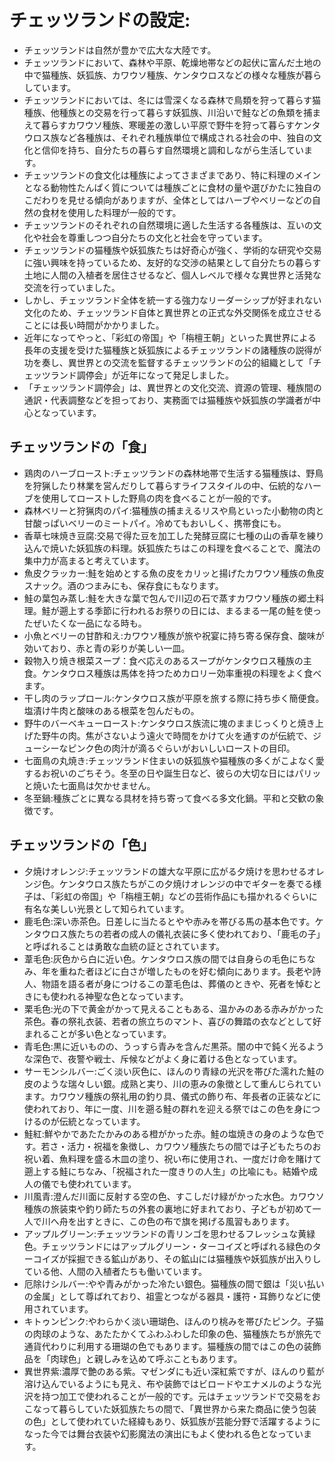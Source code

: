 # チェッツランドの設定:

* チェッツランドは自然が豊かで広大な大陸です。
* チェッツランドにおいて、森林や平原、乾燥地帯などの起伏に富んだ土地の中で猫種族、妖狐族、カワウソ種族、ケンタウロスなどの様々な種族が暮らしています。
* チェッツランドにおいては、冬には雪深くなる森林で鳥類を狩って暮らす猫種族、他種族との交易を行って暮らす妖狐族、川沿いで鮭などの魚類を捕まえて暮らすカワウソ種族、寒暖差の激しい平原で野牛を狩って暮らすケンタウロス族など各種族は、それぞれ種族単位で構成される社会の中、独自の文化と信仰を持ち、自分たちの暮らす自然環境と調和しながら生活しています。
* チェッツランドの食文化は種族によってさまざまであり、特に料理のメインとなる動物性たんぱく質については種族ごとに食材の量や選びかたに独自のこだわりを見せる傾向がありますが、全体としてはハーブやベリーなどの自然の食材を使用した料理が一般的です。
* チェッツランドのそれぞれの自然環境に適した生活する各種族は、互いの文化や社会を尊重しつつ自分たちの文化と社会を守っています。
* チェッツランドの猫種族や妖狐族たちは好奇心が強く、学術的な研究や交易に強い興味を持っているため、友好的な交渉の結果として自分たちの暮らす土地に人間の入植者を居住させるなど、個人レベルで様々な異世界と活発な交流を行っていました。
* しかし、チェッツランド全体を統一する強力なリーダーシップが好まれない文化のため、チェッツランド自体と異世界との正式な外交関係を成立させることには長い時間がかかりました。
* 近年になってやっと、「彩虹の帝国」や「栴檀王朝」といった異世界による長年の支援を受けた猫種族と妖狐族によるチェッツランドの諸種族の説得が功を奏し、異世界との交流を監督するチェッツランドの公的組織として「チェッツランド調停会」が近年になって発足しました。
* 「チェッツランド調停会」は、異世界との文化交流、資源の管理、種族間の通訳・代表調整などを担っており、実務面では猫種族や妖狐族の学識者が中心となっています。

## チェッツランドの「食」

* 鶏肉のハーブロースト:チェッツランドの森林地帯で生活する猫種族は、野鳥を狩猟したり林業を営んだりして暮らすライフスタイルの中、伝統的なハーブを使用してローストした野鳥の肉を食べることが一般的です。
* 森林ベリーと狩猟肉のパイ:猫種族の捕まえるリスや鳥といった小動物の肉と甘酸っぱいベリーのミートパイ。冷めてもおいしく、携帯食にも。
* 香草七味焼き豆腐:交易で得た豆を加工した発酵豆腐に七種の山の香草を練り込んで焼いた妖狐族の料理。妖狐族たちはこの料理を食べることで、魔法の集中力が高まると考えています。
* 魚皮クラッカー:鮭を始めとする魚の皮をカリッと揚げたカワウソ種族の魚皮スナック。酒のつまみにも、保存食にもなります。
* 鮭の葉包み蒸し:鮭を大きな葉で包んで川辺の石で蒸すカワウソ種族の郷土料理。鮭が遡上する季節に行われるお祭りの日には、まるまる一尾の鮭を使ったぜいたくな一品になる時も。
* 小魚とベリーの甘酢和え:カワウソ種族が旅や祝宴に持ち寄る保存食、酸味が効いており、赤と青の彩りが美しい一皿。
* 穀物入り焼き根菜スープ：食べ応えのあるスープがケンタウロス種族の主食。ケンタウロス種族は馬体を持つためカロリー効率重視の料理をよく食べます。
* 干し肉のラップロール:ケンタウロス族が平原を旅する際に持ち歩く簡便食。塩漬け牛肉と酸味のある根菜を包んだもの。
* 野牛のバーベキューロースト:ケンタウロス族流に塊のままじっくりと焼き上げた野牛の肉。焦がさないよう遠火で時間をかけて火を通すのが伝統で、ジューシーなピンク色の肉汁が滴るぐらいがおいしいローストの目印。
* 七面鳥の丸焼き:チェッツランド住まいの妖狐族や猫種族の多くがこよなく愛するお祝いのごちそう。冬至の日や誕生日など、彼らの大切な日にはパリッと焼いた七面鳥は欠かせません。
* 冬至鍋:種族ごとに異なる具材を持ち寄って食べる多文化鍋。平和と交歓の象徴です。

## チェッツランドの「色」

* 夕焼けオレンジ:チェッツランドの雄大な平原に広がる夕焼けを思わせるオレンジ色。ケンタウロス族たちがこの夕焼けオレンジの中でギターを奏でる様子は、「彩虹の帝国」や「栴檀王朝」などの芸術作品にも描かれるぐらいに有名な美しい光景として知られています。
* 鹿毛色:深い赤茶色。日差しに当たるとやや赤みを帯びる馬の基本色です。ケンタウロス族たちの若者の成人の儀礼衣装に多く使われており、「鹿毛の子」と呼ばれることは勇敢な血統の証とされています。
* 葦毛色:灰色から白に近い色。ケンタウロス族の間では自身らの毛色にちなみ、年を重ねた者ほどに白さが増したものを好む傾向にあります。長老や詩人、物語を語る者が身につけるこの葦毛色は、葬儀のときや、死者を悼むときにも使われる神聖な色となっています。
* 栗毛色:光の下で黄金がかって見えることもある、温かみのある赤みがかった茶色。春の祭礼衣装、若者の旅立ちのマント、喜びの舞踏の衣などとして好まれることが多い色となっています。
* 青毛色:黒に近いものの、うっすら青みを含んだ黒茶。闇の中で鈍く光るような深色で、夜警や戦士、斥候などがよく身に着ける色となっています。
* サーモンシルバー:ごく淡い灰色に、ほんのり青緑の光沢を帯びた濡れた鮭の皮のような瑞々しい銀。成熟と実り、川の恵みの象徴として重んじられています。カワウソ種族の祭礼用の釣り具、儀式の飾り布、年長者の正装などに使われており、年に一度、川を遡る鮭の群れを迎える祭ではこの色を身につけるのが伝統となっています。
* 鮭紅:鮮やかであたたかみのある橙がかった赤。鮭の塩焼きの身のような色です。若さ・活力・祝福を象徴し、カワウソ種族たちの間では子どもたちのお祝い着、魚料理を盛る木皿の塗り、祝い布に使用され、一度だけ命を賭けて遡上する鮭にちなみ、「祝福された一度きりの人生」の比喩にも。結婚や成人の儀でも使われています。
* 川風青:澄んだ川面に反射する空の色、すこしだけ緑がかった水色。カワウソ種族の旅装束や釣り師たちの外套の裏地に好まれており、子どもが初めて一人で川へ舟を出すときに、この色の布で旗を掲げる風習もあります。
* アップルグリーン:チェッツランドの青リンゴを思わせるフレッシュな黄緑色。チェッツランドにはアップルグリーン・ターコイズと呼ばれる緑色のターコイズが採掘できる鉱山があり、その鉱山には猫種族や妖狐族が出入りしている他、人間の入植者たちも働いています。
* 厄除けシルバー:やや青みがかった冷たい銀色。猫種族の間で銀は「災い払いの金属」として尊ばれており、祖霊とつながる器具・護符・耳飾りなどに使用されています。
* キトゥンピンク:やわらかく淡い珊瑚色、ほんのり桃みを帯びたピンク。子猫の肉球のような、あたたかくてふわふわした印象の色、猫種族たちが旅先で通貨代わりに利用する珊瑚の色でもあります。猫種族の間ではこの色の装飾品を「肉球色」と親しみを込めて呼ぶこともあります。
* 異世界紫:濃厚で艶のある紫。マゼンダにも近い深紅紫ですが、ほんのり藍が溶け込んでいるようにも見え、布や装飾ではビロードやエナメルのような光沢を持つ加工で使われることが一般的です。元はチェッツランドで交易をおこなって暮らしていた妖狐族たちの間で、「異世界から来た商品に使う包装の色」として使われていた経緯もあり、妖狐族が芸能分野で活躍するようになった今では舞台衣装や幻影魔法の演出にもよく使われる色となっています。
